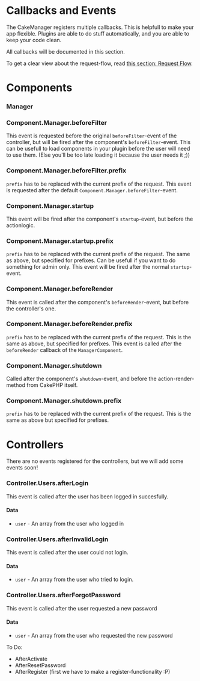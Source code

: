 Callbacks and Events
=========

The CakeManager registers multiple callbacks. This is helpfull to make your app flexible.
Plugins are able to do stuff automatically, and you are able to keep your code clean.

All callbacks will be documented in this section.

To get a clear view about the request-flow, read [this section: Request Flow](request-flow.md).

Components
==========

### Manager

### Component.Manager.beforeFilter

This event is requested before the original `beforeFilter`-event of the controller, but will be fired after the component's `beforeFilter`-event. This can be usefull to load components in your plugin before the user will need to use them. (Else you'll be too late loading it because the user needs it ;))

### Component.Manager.beforeFilter.prefix

`prefix` has to be replaced with the current prefix of the request.
This event is requested after the default `Component.Manager.beforeFilter`-event.

### Component.Manager.startup

This event will be fired after the component's  `startup`-event, but before the actionlogic.

### Component.Manager.startup.prefix

`prefix` has to be replaced with the current prefix of the request.
The same as above, but specified for prefixes. Can be usefull if you want to do something for admin only. This event will be fired after the normal `startup`-event.

### Component.Manager.beforeRender

This event is called after the component's `beforeRender`-event, but before the controller's one.

### Component.Manager.beforeRender.prefix

`prefix` has to be replaced with the current prefix of the request.
This is the same as above, but specified for prefixes.
This event is called after the `beforeRender` callback of the `ManagerComponent`.

### Component.Manager.shutdown

Called after the component's `shutdown`-event, and before the action-render-method from CakePHP itself.

### Component.Manager.shutdown.prefix

`prefix` has to be replaced with the current prefix of the request. This is the same as above but specified for prefixes.


Controllers
===========

There are no events registered for the controllers, but we will add some events soon!

### Controller.Users.afterLogin

This event is called after the user has been logged in succesfully.

#### Data
- `user` - An array from the user who logged in

### Controller.Users.afterInvalidLogin

This event is called after the user could not login.

#### Data
- `user` - An array from the user who tried to login.

### Controller.Users.afterForgotPassword

This event is called after the user requested a new password

#### Data
- `user` - An array from the user who requested the new password


To Do:

- AfterActivate
- AfterResetPassword
- AfterRegister (first we have to make a register-functionality :P)
